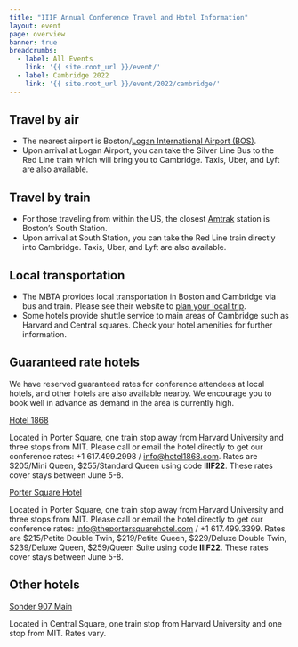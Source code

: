 ```yaml
---
title: "IIIF Annual Conference Travel and Hotel Information"
layout: event
page: overview
banner: true 
breadcrumbs:
  - label: All Events
    link: '{{ site.root_url }}/event/'
  - label: Cambridge 2022
    link: '{{ site.root_url }}/event/2022/cambridge/'
---
```


## Travel by air



* The nearest airport is Boston/[Logan International Airport (BOS)](https://www.massport.com/logan-airport/). 
* Upon arrival at Logan Airport, you can take the Silver Line Bus to the Red Line train which will bring you to Cambridge. Taxis, Uber, and Lyft are also available.


## Travel by train



* For those traveling from within the US, the closest [Amtrak](https://www.amtrak.com/home) station is Boston’s South Station. 
* Upon arrival at South Station, you can take the Red Line train directly into Cambridge. Taxis, Uber, and Lyft are also available.


## Local transportation



* The MBTA provides local transportation in Boston and Cambridge via bus and train. Please see their website to [plan your local trip](https://www.mbta.com/trip-planner).
* Some hotels provide shuttle service to main areas of Cambridge such as Harvard and Central squares. Check your hotel amenities for further information.


## Guaranteed rate hotels

We have reserved guaranteed rates for conference attendees at local hotels, and other hotels are also available nearby. We encourage you to book well in advance as demand in the area is currently high.

[Hotel 1868](https://www.hotel1868.com/)

Located in Porter Square, one train stop away from Harvard University and three stops from MIT. Please call or email the hotel directly to get our conference rates: +1 617.499.2998 / info@hotel1868.com. Rates are $205/Mini Queen, $255/Standard Queen using code **IIIF22**. These rates cover stays between June 5-8.

[Porter Square Hotel](https://www.theportersquarehotel.com/)

Located in Porter Square, one train stop away from Harvard University and three stops from MIT.  Please call or email the hotel directly to get our conference rates: info@theportersquarehotel.com / +1 617.499.3399. Rates are $215/Petite Double Twin, $219/Petite Queen, $229/Deluxe Double Twin, $239/Deluxe Queen, $259/Queen Suite using code **IIIF22**. These rates cover stays between June 5-8.


## Other hotels

[Sonder 907 Main](https://www.sonder.com/destinations/boston/BOS-MAIN907-205/c31633?sleeps=1)

Located in Central Square, one train stop from Harvard University and one stop from MIT. Rates vary.